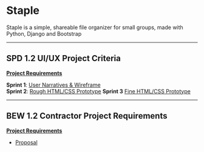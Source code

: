 # Staple

Staple is a simple, shareable file organizer for small groups, made with Python, Django and Bootstrap

---
## SPD 1.2 UI/UX Project Criteria 
**[Project Requirements](https://docs.google.com/document/d/15m8P9ic7sJqVovTozIRdikWCI7HQ_f5TOc5qpqyiAYs/edit#)**    

 **Sprint 1**: [User Narratives & Wireframe](static/files/sprint1.md)   
 **Sprint 2**: [Rough HTML/CSS Prototype](static/files/sprint2.md)
 **Sprint 3** [Fine HTML/CSS Prototype]()
  
---
## BEW 1.2 Contractor Project Requirements 
**[Project Requirements](https://make-school-courses.github.io/BEW-1.2-Authentication-and-Associations/#/Projects/requirements)**

- [Proposal](static/files/proposal.md)

